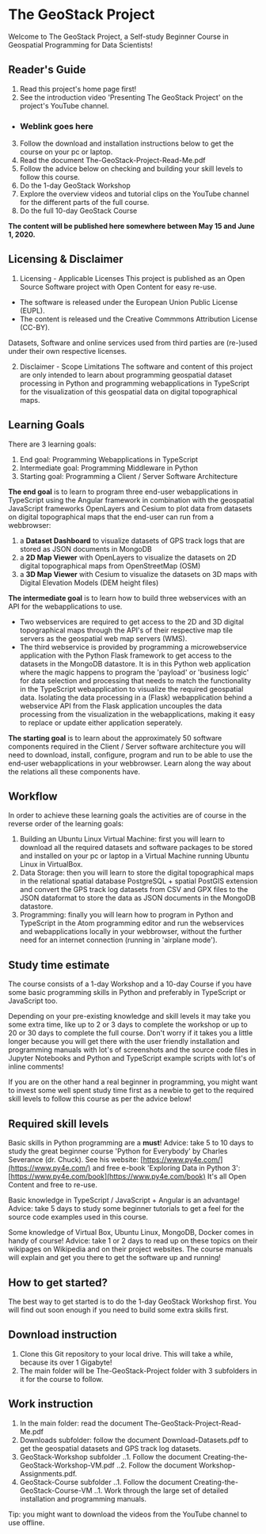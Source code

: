 # The GeoStack Project
Welcome to The GeoStack Project, a Self-study Beginner Course in Geospatial Programming for Data Scientists!

## Reader's Guide
1. Read this project's home page first!
2. See the introduction video 'Presenting The GeoStack Project' on the project's YouTube channel.
- ### Weblink goes here
3. Follow the download and installation instructions below to get the course on your pc or laptop.
4. Read the document The-GeoStack-Project-Read-Me.pdf
5. Follow the advice below on checking and building your skill levels to follow this course.
6. Do the 1-day GeoStack Workshop
7. Explore the overview videos and tutorial clips on the YouTube channel for the different parts of the full course.
8. Do the full 10-day GeoStack Course

**The content will be published here somewhere between May 15 and June 1, 2020.**

## Licensing & Disclaimer
1. Licensing - Applicable Licenses
This project is published as an Open Source Software project with Open Content for easy re-use.
- The software is released under the European Union Public License (EUPL).
- The content is released und the Creative Commmons Attribution License (CC-BY).

Datasets, Software and online services used from third parties are (re-)used under their own respective licenses.

2. Disclaimer - Scope Limitations
The software and content of this project are only intended to learn about programming geospatial dataset processing in Python and programming webapplications in TypeScript for the visualization of this geospatial data on digital topographical maps.

## Learning Goals
There are 3 learning goals:
1. End goal:          Programming Webapplications in TypeScript
2. Intermediate goal: Programming Middleware in Python
3. Starting goal:     Programming a Client / Server Software Architecture

**The end goal** is to learn to program three end-user webapplications in TypeScript using the Angular framework in combination with the geospatial JavaScript frameworks OpenLayers and Cesium to plot data from datasets on digital topographical maps that the end-user can run from a webbrowser:
1. a **Dataset Dashboard** to visualize datasets of GPS track logs that are stored as JSON documents in MongoDB
2. a **2D Map Viewer** with OpenLayers to visualize the datasets on 2D digital topographical maps from OpenStreetMap (OSM)
3. a **3D Map Viewer** with Cesium to visualize the datasets on 3D maps with Digital Elevation Models (DEM height files)

**The intermediate goal** is to learn how to build three webservices with an API for the webapplications to use.
- Two webservices are required to get access to the 2D and 3D digital topographical maps through the API's of their respective map tile servers as the geospatial web map servers (WMS). 
- The third webservice is provided by programming a microwebservice application with the Python Flask framework to get access to the datasets in the MongoDB datastore. 
   It is in this Python web application where the magic happens to program the 'payload' or 'business logic' for data selection and processing that needs to match the functionality in the TypeScript webapplication to visualize the required geospatial data.
   Isolating the data processing in a (Flask) webapplication behind a webservice API from the Flask application uncouples the data processing from the visualization in the webapplications, making it easy to replace or update either application seperately.

**The starting goal** is to learn about the approximately 50 software components required in the Client / Server software architecture you will need to download, install, configure, program and run to be able to use the end-user webapplications in your webbrowser. Learn along the way about the relations all these components have.

## Workflow
In order to achieve these learning goals the activities are of course in the reverse order of the learning goals:
1. Building an Ubuntu Linux Virtual Machine: first you will learn to download all the required datasets and software packages to be stored and installed on your pc or laptop in a Virtual Machine running Ubuntu Linux in VirtualBox.
2. Data Storage: then you will learn to store the digital topographical maps in the relational spatial database PostgreSQL + spatial PostGIS extension and convert the GPS track log datasets from CSV and GPX files to the JSON dataformat to store the data as JSON documents in the MongoDB datastore.
3. Programming: finally you will learn how to program in Python and TypeScript in the Atom programming editor and run the webservices and webapplications locally in your webbrowser, without the further need for an internet connection (running in 'airplane mode').

## Study time estimate
The course consists of a 1-day Workshop and a 10-day Course if you have some basic programming skills in Python and preferably in TypeScript or JavaScript too.

Depending on your pre-existing knowledge and skill levels it may take you some extra time, like up to 2 or 3 days to complete the workshop or up to 20 or 30 days to complete the full course.
Don't worry if it takes you a little longer because you will get there with the user friendly installation and programming manuals with lot's of screenshots and the source code files in Jupyter Notebooks and Python and TypeScript example scripts with lot's of inline comments!

If you are on the other hand a real beginner in programming, you might want to invest some well spent study time first as a newbie to get to the required skill levels to follow this course as per the advice below!

## Required skill levels
Basic skills in Python programming are a **must**!
Advice: take 5 to 10 days to study the great beginner course 'Python for Everybody' by Charles Severance (dr. Chuck).
See his website: [https://www.py4e.com/](https://www.py4e.com/) and free e-book 'Exploring Data in Python 3': [https://www.py4e.com/book](https://www.py4e.com/book)
It's all Open Content and free to re-use.

Basic knowledge in TypeScript / JavaScript + Angular is an advantage!
Advice: take 5 days to study some beginner tutorials to get a feel for the source code examples used in this course.

Some knowledge of Virtual Box, Ubuntu Linux, MongoDB, Docker comes in handy of course!
Advice: take 1 or 2 days to read up on these topics on their wikipages on Wikipedia and on their project websites.
The course manuals will explain and get you there to get the software up and running!

## How to get started?
The best way to get started is to do the 1-day GeoStack Workshop first.
You will find out soon enough if you need to build some extra skills first.

## Download instruction
1. Clone this Git repository to your local drive. This will take a while, because its over 1 Gigabyte!
2. The main folder will be The-GeoStack-Project folder with 3 subfolders in it for the course to follow.

## Work instruction
1. In the main folder: read the document The-GeoStack-Project-Read-Me.pdf
2. Downloads subfolder: follow the document Download-Datasets.pdf to get the geospatial datasets and GPS track log datasets.
3. GeoStack-Workshop subfolder
..1. Follow the document Creating-the-GeoStack-Workshop-VM.pdf
..2. Follow the document Workshop-Assignments.pdf.
4. GeoStack-Course subfolder
..1. Follow the document Creating-the-GeoStack-Course-VM
..1. Work through the large set of detailed installation and programming manuals.

Tip: you might want to download the videos from the YouTube channel to use offline.


